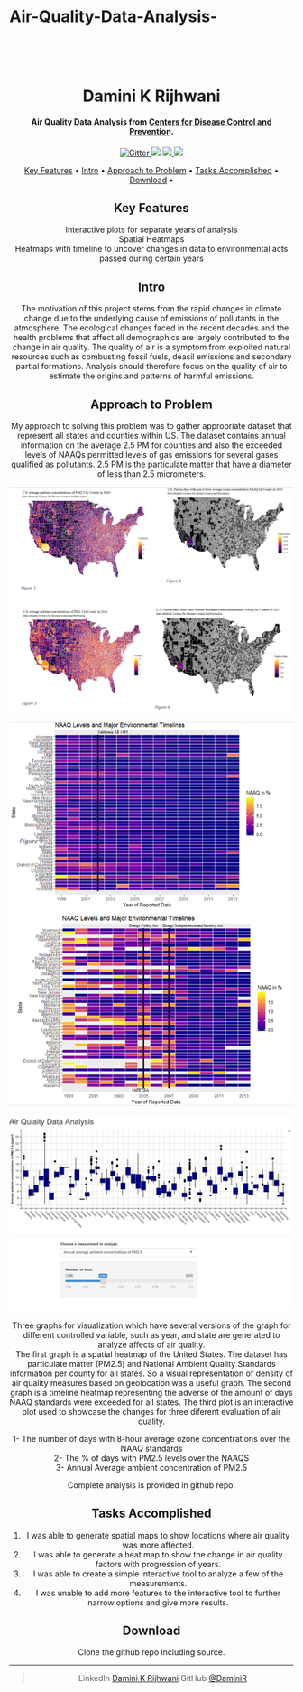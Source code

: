 # Air-Quality-Data-Analysis-
<h1 align="center">
  <br>
  
  <br>
  Damini K Rijhwani
  <br>
</h1>

<h4 align="center"> Air Quality Data Analysis from <a href="https://data.cdc.gov/Environmental-Health-Toxicology/Air-Quality-Measures-on-the-National-Environmental/cjae-szjv">Centers for Disease Control and Prevention</a>.</h4>

<p align="center">
  <a href="https://www.python.org/">
    <img src="https://img.shields.io/badge/Made%20with-Python-1f425f.svg"
         alt="Gitter">
  </a>
  <a href="https://github.com/daminiR/">
  <img src="https://img.shields.io/badge/Ask%20me-anything-1abc9c.svg"></a>
  <a href="https://GitHub.com/Naereen/StrapDown.js/graphs/contributors/">
      <img src="https://img.shields.io/github/contributors/Naereen/StrapDown.js.svg">
  </a>
  <a href="https://pypi.python.org/pypi/ansicolortags/">
    <img src="https://img.shields.io/pypi/l/ansicolortags.svg">
  </a>
</p>

<p align="center">
   <a href="#key-features">Key Features</a> •
  <a href="#intro">Intro</a> •
  <a href="#Approach-to-Problem">Approach to Problem</a> •
  <a href="#Tasks-Accomplished">Tasks Accomplished</a> •
  <a href="#download">Download</a> •
</p>

<div id=”mainDiv”, align="center">


## Key Features 

Interactive plots for separate years of analysis<br/>
Spatial Heatmaps<br/>
Heatmaps with timeline to uncover changes in data to environmental acts passed during certain years<br/>

## Intro 

The motivation of this project stems from the rapid changes in climate change due to the underlying 
cause of emissions of pollutants in the atmosphere. The ecological changes faced in the recent decades 
and the health problems that affect all demographics are largely contributed to the change in air quality. 
The quality of air is a symptom from exploited natural resources such as combusting fossil fuels, deasil 
emissions and secondary partial formations.  Analysis should therefore focus on the quality of air to 
estimate the origins and patterns of harmful emissions.


## Approach to Problem

My approach to solving this problem was to gather appropriate dataset
 that represent all states and counties within US.  The dataset contains annual information on the average 2.5
  PM for counties and also the exceeded levels of NAAQs permitted levels of gas emissions for 
  several gases qualified as pollutants.  2.5 PM is the particulate matter that have a diameter
   of less than 2.5 micrometers. 
 
<div id=”mainDiv”, align="center">
 
![](heatmaps_air_quality.png)



![](air_quality_heat_maps.png)



![](air_quailty_shiny.png)

Three graphs for visualization which have several versions of the graph for different 
controlled variable, such as year, and state are generated to analyze affects of air quality.  
The first graph is a spatial heatmap of the United States. The dataset has particulate matter (PM2.5) 
and National Ambient Quality Standards information  per county for all states. So a visual representation 
of density of air quality measures based on geolocation was a useful graph. The second graph is a timeline heatmap representing the adverse of the amount of days NAAQ 
standards were exceeded for all states. The third plot is an interactive plot used to showcase the changes for three diferent evaluation of air quality.  

1- The number of days with 8-hour average ozone concentrations over the NAAQ standards <br/>
2- The % of days with PM2.5 levels over the NAAQS <br/>
3- Annual Average ambient concentration of PM2.5 <br/>

Complete analysis is provided in github repo.

## Tasks Accomplished

1.	I was able to generate spatial maps to show locations where air quality was more affected.
2.	I was able to generate a heat map to show the change in air quality factors with progression of years. 
3.	I was able to create a simple interactive tool to analyze a few of the measurements. 
4.	I was unable to add more features to the interactive tool to further narrow options and give more results. 

## Download 
Clone the github repo including source. 


---
> LinkedIn [Damini K Rijhwani](https://www.linkedin.com/in/drijhwan)
> GitHub [@DaminiR](https://github.com/daminiR/) 


